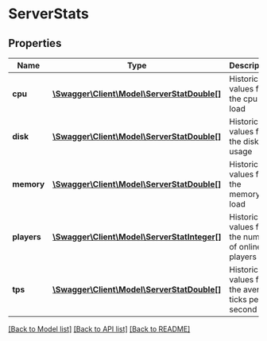 # ServerStats

## Properties
Name | Type | Description | Notes
------------ | ------------- | ------------- | -------------
**cpu** | [**\Swagger\Client\Model\ServerStatDouble[]**](ServerStatDouble.md) | Historic values for the cpu load | 
**disk** | [**\Swagger\Client\Model\ServerStatDouble[]**](ServerStatDouble.md) | Historic values for the disk usage | 
**memory** | [**\Swagger\Client\Model\ServerStatDouble[]**](ServerStatDouble.md) | Historic values for the memory load | 
**players** | [**\Swagger\Client\Model\ServerStatInteger[]**](ServerStatInteger.md) | Historic values for the number of online players | 
**tps** | [**\Swagger\Client\Model\ServerStatDouble[]**](ServerStatDouble.md) | Historic values for the average ticks per second | 

[[Back to Model list]](../README.md#documentation-for-models) [[Back to API list]](../README.md#documentation-for-api-endpoints) [[Back to README]](../README.md)



